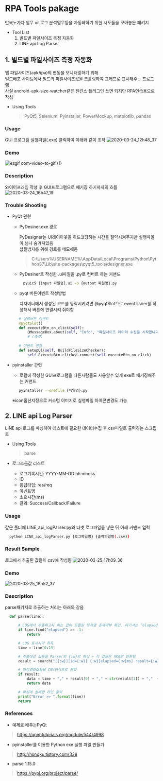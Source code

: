 # RPA Tools pakage
반복노가다 업무 or 로그 분석업무등을 자동화하기 위한 시도들을 모아놓은 패키지<br/>

* Tool List
  1. 빌드별 파일사이즈 측정 자동화 
  2. LINE api Log Parser

## 1. 빌드별 파일사이즈 측정 자동화
앱 파일사이즈(apk/ipa)의 변동을 모니터링하기 위해<br/>
빌드배포 사이트에서 빌드의 파일사이즈값을 크롤링하여 그래프로 표시해주는 프로그램<br/>
사실 android-apk-size-watcher같은 젠킨스 플러그인 쓰면 되지만 RPA연습용으로 작성  

* Using Tools
  > PyQt5, Selenium, Pyinstaller, PowerMockup, matplotlib, pandas

### Usage
GUI 프로그램 실행파일(.exe) 클릭하여 아래와 같이 조작
![2020-03-24_12h48_37](https://user-images.githubusercontent.com/25470405/77386291-d35c8280-6dcd-11ea-8cd9-1b42f15362fa.png)

### Demo
![ezgif com-video-to-gif (1)](https://user-images.githubusercontent.com/25470405/77300000-b58d1000-6d30-11ea-98d9-eb412cd8724a.gif)

### Description
와이어프래임 작성 후 GUI프로그램으로 패키징 하기까지의 흐름
![2020-03-24_16h47_19](https://user-images.githubusercontent.com/25470405/77400826-2561d000-6def-11ea-9e96-962300b11184.png)

### Trouble Shooting

* PyQt 관련 
  + PyDesiner.exe 경로
  
    PyDesigner는 UI레이아웃을 하드코딩하는 시간을 절약시켜주지만 실행파일이 넘나 숨겨져있음<br/>
    삽질방지를 위해 경로를 메모해둠

    > C:\Users\%USERNAME%\AppData\Local\Programs\Python\Python37\Lib\site-packages\pyqt5_tools\designer.exe

  + PyDesiner로 작성한 .ui파일을 .py로 컨버트 하는 커맨드
  
   ```sh
        pyuic5 {input 파일명}.ui -o {output 파일명}.py
   ```
    
  + pyqt 버튼이벤트 작성방법
  
    디자이너에서 생성된 코드를 동작시키려면 @pyqtSlot으로 event lisner를 작성해서 버튼에 연결시켜 줘야함
   ```python
      # 실행버튼 이벤트 
      @pyqtSlot()
      def executeBtn_on_click(self):
          QMessageBox.about(self, "Info", "파일사이즈 데이터 수집을 시작합니다. 수집동안에는 PC조작을 삼가주세요")
          # (중략)
          
      # 이벤트 연결    
      def setupUi(self, BuildFileSizeChecker):
          self.ExecuteBtn.clicked.connect(self.executeBtn_on_click)
    ```
* pyinstaller 관련
  + 로컬에 작성한 GUI프로그램을 다른사람들도 사용할수 있게 exe로 패키징해주는 커맨드
   ```sh
      pyinstaller --onefile {파일명}.py
   ```
  ※icon옵션지정으로 커스텀 이미지로 실행파일 아이콘변경도 가능


## 2. LINE api Log Parser
LINE api 로그를 파싱하여 테스트에 필요한 데이터수집 후 csv파일로 출력하는 스크립트
  * Using Tools
    > parse

* 로그추출값 리스트

  - 로그기록시간: YYYY-MM-DD hh:mm:ss
  - ID
  - 응답타입: res/req
  - 이벤트명
  - 소요시간(ms)
  - 결과: Success/Callback/Failure

### Usage
같은 폴더에 LINE_api_logParser.py와 타겟 로그파일을 넣은 뒤 아래 커맨드 입력
```sh
  python LINE_api_logParser.py {로그파일명} {출력파일명(.csv)}
```

### Result Sample
로그에서 추출된 값들이 csv에 작성됨
![2020-03-25_17h09_36](https://user-images.githubusercontent.com/25470405/77515336-b56d4b80-6ebb-11ea-9503-b16281d3e406.png)


### Demo
![2020-03-25_16h52_37](https://user-images.githubusercontent.com/25470405/77514103-8950cb00-6eb9-11ea-8907-23f64e0f3e43.gif)


### Description
parse패키지로 추출하는 처리는 아래와 같음

```python
  def parse(line):

      # LOG에서 추출하고자 하는 값이 포함된 문자열 존재여부 확인. 여기서는 ”elapsed”로 판단
      if line.find("elapsed") == -1:
          return

      # LOG 표시시각 취득
      time = line[0:19]

      # 추출대상 값들을 Parser의 {:w}로 파싱 > 각 값들은 배열로 반환됨
      result = search("[{:w}][id={:w}] {:w}[elapsed={:w}ms] result={:w}", line)

      # 파싱결과값들을 CSV형식으로 편집
      if result:
          data = time + "," + result[0] + "," + str(result[1]) + ","  + result[2] + ","  + str(result[3]) + ","  + result[4] + "\n"
          return data

      # 파싱에 실패한 라인 출력
      print("Error >> ".format(line))
      return
```
    

### References
* 예제로 배우는PyQt
> https://opentutorials.org/module/544/4998

* pyinstaller를 이용한 Python exe 실행 파일 만들기
> http://hongku.tistory.com/338

* parse 1.15.0
> https://pypi.org/project/parse/
